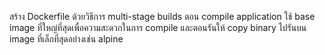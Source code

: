 สร้าง Dockerfile ด้วยวิธีการ multi-stage builds ตอน compile application ใช้ base image ที่ใหญ่ที่สุดเพื่อความสะดวกในการ compile และตอนรันให้ copy binary ไปรันบน image ที่เล็กที่สุดอย่างเช่น alpine
